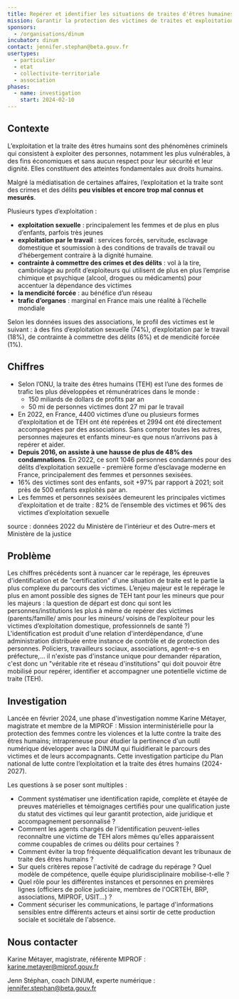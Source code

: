 ```yaml
---
title: Repérer et identifier les situations de traites d'êtres humaines
mission: Garantir la protection des victimes de traites et exploitation par l'identification et le partage des informations liées à leur situation socio-économique et judiciaire
sponsors:
  - /organisations/dinum
incubator: dinum
contact: jennifer.stephan@beta.gouv.fr
usertypes:
  - particulier
  - etat
  - collectivite-territoriale
  - association
phases:
  - name: investigation
    start: 2024-02-10
---
```


## Contexte

L’exploitation et la traite des êtres humains sont des phénomènes criminels qui consistent à exploiter des personnes, notamment les plus vulnérables, à des fins économiques et sans aucun respect pour leur sécurité et leur dignité. Elles constituent des atteintes fondamentales aux droits humains. 

Malgré la médiatisation de certaines affaires, l’exploitation et la traite sont des crimes et des délits **peu visibles et encore trop mal connus et mesurés**.

Plusieurs types d’exploitation : 

- **exploitation sexuelle** : principalement les femmes et de plus en plus d’enfants, parfois très jeunes
- **exploitation par le travail** : services forcés, servitude, esclavage domestique et soumission à des conditions de travails de travail ou d’hébergement contraire à la dignité humaine.
- **contrainte à commettre des crimes et des délits** : vol à la tire, cambriolage au profit d’exploiteurs qui utilisent de plus en plus l’emprise chimique et psychique (alcool, drogues ou médicaments) pour accentuer la dépendance des victimes
- **la mendicité forcée** : au bénéfice d’un réseau
- **trafic d’organes** : marginal en France mais une réalité à l’échelle mondiale

Selon les données issues des associations, le profil des victimes est le suivant : à des fins d’exploitation sexuelle (74%), d’exploitation par le travail (18%), de contrainte à commettre des délits (6%) et de mendicité forcée (1%).

## Chiffres

- Selon l’ONU, la traite des êtres humains (TEH) est l’une des formes de trafic les plus développées et rémunératrices dans le monde :
    - 150 miliards de dollars de profits par an
    - 50 mi de personnes victimes dont 27 mi par le travail
- En 2022, en France, 4400 victimes d’une ou plusieurs formes d’exploitation et de TEH ont été repérées et 2994 ont été directement accompagnées par des associations. Sans compter toutes les autres, personnes majeures et enfants mineur-es que nous n’arrivons pas à repérer et aider.
- **Depuis 2016, on assiste à une hausse de plus de 48% des condamnations**. En 2022, ce sont 1046 personnes condamnés pour des délits d’exploitation sexuelle - première forme d’esclavage moderne en France, principalement des femmes et personnes sexisées.
- 16% des victimes sont des enfants, soit +97% par rapport à 2021; soit près de 500 enfants exploités par an.
- Les femmes et personnes sexisées demeurent les principales victimes d’exploitation et de traite : 82% de l’ensemble des victimes et 96% des victimes d’exploitation sexuelle

source : données 2022 du Ministère de l'intérieur et des Outre-mers et Ministère de la justice

## Problème

Les chiffres précédents sont à nuancer car le repérage, les épreuves d'identification et de "certification" d'une situation de traite est le partie la plus complexe du parcours des victimes. 
L’enjeu majeur est le repérage le plus en amont possible des signes de TEH tant pour les mineurs que pour les majeurs : la question de départ est donc qui sont les personnes/institutions les plus à même de repérer des victimes (parents/famille/ amis pour les mineurs/ voisins de l’exploiteur pour les victimes d’exploitation domestique, professionnels de santé ?)
L'identification est produit d'une relation d'interdépendance, d'une administration distribuée entre instance de contrôle et de protection des personnes. 
Policiers, travailleurs sociaux, associations, agent-e-s en préfecture,... il n'existe pas d'instance unique pour demander réparation, c'est donc un "véritable rite et réseau d'institutions" qui doit pouvoir être mobilisé pour repérer, identifier et accompagner une potentielle victime de traite (TEH).


## Investigation

Lancée en février 2024, une phase d'investigation nomme Karine Métayer, magistrate et membre de la MIPROF : Mission interministérielle pour la protection des femmes contre les violences et la lutte contre la traite des êtres humains; intrapreneuse pour étudier la pertinence d'un outil numérique développer avec la DINUM qui fluidifierait le parcours des victimes et de leurs accompagnants. 
Cette investigation participe du Plan national de lutte contre l’exploitation et la traite des êtres humains (2024-2027).

Les questions à se poser sont multiples : 
- Comment systématiser une identification rapide, complète et étayée de preuves matérielles et témoignages certifiés pour une qualification juste du statut des victimes qui leur garantit protection, aide juridique et accompagnement personnalisé ?
- Comment les agents chargés de l'identification peuvent-ielles reconnaître une victime de TEH alors mêmes qu'elles apparaissent comme coupables de crimes ou délits pour certaines ?
- Comment éviter la trop fréquente déqualification devant les tribunaux de traite des êtres humains ? 
- Sur quels critères repose l'activité de cadrage du repérage ? Quel modèle de compétence, quelle équipe pluridisciplinaire mobilise-t-elle ?
- Quel rôle pour les différentes instances et personnes en premières lignes (officiers de police judiciaire, membres de l'OCRTEH, BRP, associations, MIPROF, USIT...) ?
- Comment sécuriser les communications, le partage d'informations sensibles entre différents acteurs et ainsi sortir de cette production sociale et sociétale de l'absence.

## Nous contacter

Karine Métayer, magistrate, référente MIPROF : karine.metayer@miprof.gouv.fr

Jenn Stéphan, coach DINUM, experte numérique : jennifer.stephan@beta.gouv.fr


